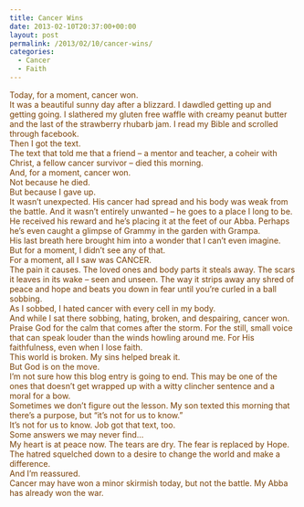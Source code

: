 ```yaml
---
title: Cancer Wins
date: 2013-02-10T20:37:00+00:00
layout: post
permalink: /2013/02/10/cancer-wins/
categories:
  - Cancer
  - Faith
---
```




<div style="color: #783f04;">
  Today, for a moment, cancer won.
</div>

<div style="color: #783f04;">
</div>

<div style="color: #783f04;">
  It was a beautiful sunny day after a blizzard. I dawdled getting up and getting going. I slathered my gluten free waffle with creamy peanut butter and the last of the strawberry rhubarb jam. I read my Bible and scrolled through facebook.
</div>

<div style="color: #783f04;">
  Then I got the text.
</div>

<div style="color: #783f04;">
  The text that told me that a friend – a mentor and teacher, a coheir with Christ, a fellow cancer survivor – died this morning.
</div>

<div style="color: #783f04;">
  And, for a moment, cancer won.
</div>

<div style="color: #783f04;">
</div>

<div style="color: #783f04;">
  Not because he died.
</div>

<div style="color: #783f04;">
  But because I gave up.
</div>

<div style="color: #783f04;">
</div>

<div style="color: #783f04;">
  It wasn’t unexpected. His cancer had spread and his body was weak from the battle. And it wasn’t entirely unwanted – he goes to a place I long to be. He received his reward and he’s placing it at the feet of our Abba. Perhaps he’s even caught a glimpse of Grammy in the garden with Grampa.
</div>

<div style="color: #783f04;">
  His last breath here brought him into a wonder that I can’t even imagine.
</div>

<div style="color: #783f04;">
</div>

<div style="color: #783f04;">
  But for a moment, I didn’t see any of that.
</div>

<div style="color: #783f04;">
  For a moment, all I saw was CANCER.
</div>

<div style="color: #783f04;">
</div>

<div style="color: #783f04;">
  The pain it causes. The loved ones and body parts it steals away. The scars it leaves in its wake – seen and unseen. The way it strips away any shred of peace and hope and beats you down in fear until you’re curled in a ball sobbing.
</div>

<div style="color: #783f04;">
  As I sobbed, I hated cancer with every cell in my body.
</div>

<div style="color: #783f04;">
  And while I sat there sobbing, hating, broken, and despairing, cancer won.
</div>

<div style="color: #783f04;">
</div>

<div style="color: #783f04;">
  Praise God for the calm that comes after the storm. For the still, small voice that can speak louder than the winds howling around me. For His faithfulness, even when I lose faith.
</div>

<div style="color: #783f04;">
</div>

<div style="color: #783f04;">
  This world is broken. My sins helped break it.
</div>

<div style="color: #783f04;">
  But God is on the move.
</div>

<div style="color: #783f04;">
</div>

<div style="color: #783f04;">
  I’m not sure how this blog entry is going to end. This may be one of the ones that doesn’t get wrapped up with a witty clincher sentence and a moral for a bow.
</div>

<div style="color: #783f04;">
  Sometimes we don’t figure out the lesson. My son texted this morning that there’s a purpose, but “it’s not for us to know.”
</div>

<div style="color: #783f04;">
  It’s not for us to know. Job got that text, too.
</div>

<div style="color: #783f04;">
  Some answers we may never find…
</div>

<div style="color: #783f04;">
</div>

<div style="color: #783f04;">
  My heart is at peace now. The tears are dry. The fear is replaced by Hope. The hatred squelched down to a desire to change the world and make a difference.
</div>

<div style="color: #783f04;">
  And I’m reassured.
</div>

<div style="color: #783f04;">
  Cancer may have won a minor skirmish today, but not the battle. My Abba has already won the war.
</div>

<div style="color: #783f04;">
</div>